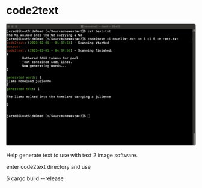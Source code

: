 # code2text

![ScreenShot1](https://github.com/lostjared/code2text/blob/master/images/ss.png?raw=true "screenshot1")

Help generate text to use with text 2 image software.

enter code2text directory
and use

$ cargo build --release


